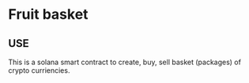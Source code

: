 # Fruit basket
## USE
This is a solana smart contract to create, buy, sell basket (packages) of crypto curriencies. 